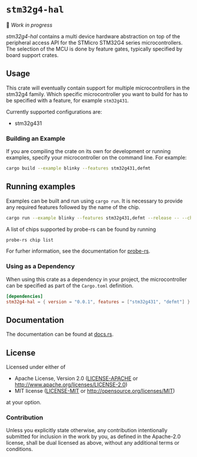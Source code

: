 # `stm32g4-hal`

🚧 *Work in progress*

_stm32g4-hal_ contains a multi device hardware abstraction on top of the
peripheral access API for the STMicro STM32G4 series microcontrollers. The
selection of the MCU is done by feature gates, typically specified by board
support crates.

## Usage

This crate will eventually contain support for multiple microcontrollers in the
stm32g4 family. Which specific microcontroller you want to build for has to be
specified with a feature, for example `stm32g431`.

Currently supported configurations are:

* stm32g431

### Building an Example

If you are compiling the crate on its own for development or running examples,
specify your microcontroller on the command line. For example:

```sh
cargo build --example blinky --features stm32g431,defmt
```

## Running examples

Examples can be built and run using `cargo run`. It is necessary to provide any
required features followed by the name of the chip.

```sh
cargo run --example blinky --features stm32g431,defmt --release -- --chip STM32G431CBUx
```

A list of chips supported by probe-rs can be found by running

```sh
probe-rs chip list
```

For furher information, see the documentation for [probe-rs](https://probe.rs/).

### Using as a Dependency

When using this crate as a dependency in your project, the microcontroller can
be specified as part of the `Cargo.toml` definition.

```toml
[dependencies]
stm32g4-hal = { version = "0.0.1", features = ["stm32g431", "defmt"] }
```

## Documentation

The documentation can be found at [docs.rs](https://docs.rs/stm32g4-hal/).

## License

Licensed under either of

- Apache License, Version 2.0 ([LICENSE-APACHE](../LICENSE-APACHE) or
  http://www.apache.org/licenses/LICENSE-2.0)
- MIT license ([LICENSE-MIT](../LICENSE-MIT) or http://opensource.org/licenses/MIT)

at your option.

### Contribution

Unless you explicitly state otherwise, any contribution intentionally submitted
for inclusion in the work by you, as defined in the Apache-2.0 license, shall be
dual licensed as above, without any additional terms or conditions.
